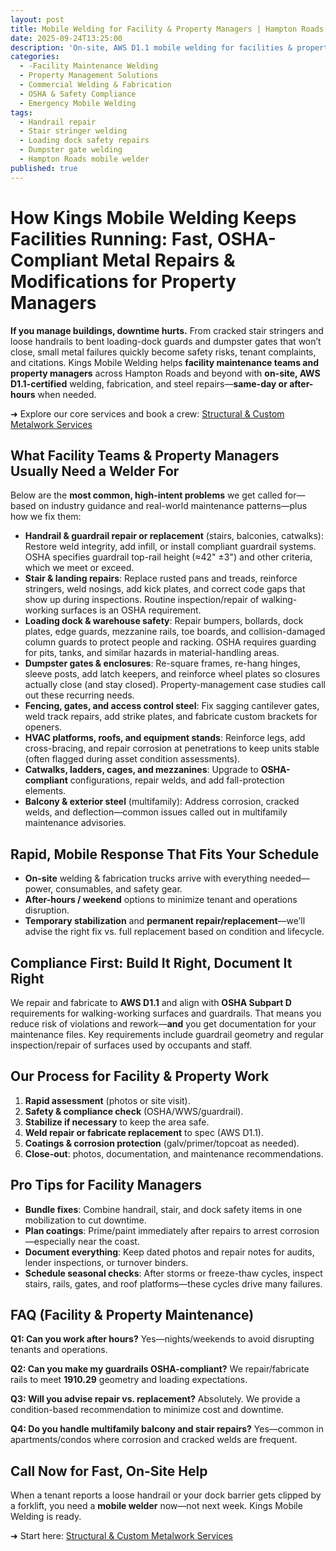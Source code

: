 ```yaml
---
layout: post
title: Mobile Welding for Facility & Property Managers | Hampton Roads
date: 2025-09-24T13:25:00
description: 'On-site, AWS D1.1 mobile welding for facilities & property managers: OSHA-compliant handrails, stairs, docks, gates. Fast response in Hampton Roads.'
categories:
  - -Facility Maintenance Welding
  - Property Management Solutions
  - Commercial Welding & Fabrication
  - OSHA & Safety Compliance
  - Emergency Mobile Welding
tags:
  - Handrail repair
  - Stair stringer welding
  - Loading dock safety repairs
  - Dumpster gate welding
  - Hampton Roads mobile welder
published: true
---
```

# How Kings Mobile Welding Keeps Facilities Running: Fast, OSHA-Compliant Metal Repairs & Modifications for Property Managers

**If you manage buildings, downtime hurts.** From cracked stair stringers and loose handrails to bent loading-dock guards and dumpster gates that won’t close, small metal failures quickly become safety risks, tenant complaints, and citations. Kings Mobile Welding helps **facility maintenance teams and property managers** across Hampton Roads and beyond with **on-site, AWS D1.1-certified** welding, fabrication, and steel repairs—**same-day or after-hours** when needed.

➜ Explore our core services and book a crew: [Structural & Custom Metalwork Services](https://www.kingsmobilewelding.com/services)

## What Facility Teams & Property Managers Usually Need a Welder For

Below are the **most common, high-intent problems** we get called for—based on industry guidance and real-world maintenance patterns—plus how we fix them:

- **Handrail & guardrail repair or replacement** (stairs, balconies, catwalks): Restore weld integrity, add infill, or install compliant guardrail systems. OSHA specifies guardrail top-rail height (≈42" ±3") and other criteria, which we meet or exceed. 
- **Stair & landing repairs**: Replace rusted pans and treads, reinforce stringers, weld nosings, add kick plates, and correct code gaps that show up during inspections. Routine inspection/repair of walking-working surfaces is an OSHA requirement. 
- **Loading dock & warehouse safety**: Repair bumpers, bollards, dock plates, edge guards, mezzanine rails, toe boards, and collision-damaged column guards to protect people and racking. OSHA requires guarding for pits, tanks, and similar hazards in material-handling areas. 
- **Dumpster gates & enclosures**: Re-square frames, re-hang hinges, sleeve posts, add latch keepers, and reinforce wheel plates so closures actually close (and stay closed). Property-management case studies call out these recurring needs. 
- **Fencing, gates, and access control steel**: Fix sagging cantilever gates, weld track repairs, add strike plates, and fabricate custom brackets for openers.
- **HVAC platforms, roofs, and equipment stands**: Reinforce legs, add cross-bracing, and repair corrosion at penetrations to keep units stable (often flagged during asset condition assessments). 
- **Catwalks, ladders, cages, and mezzanines**: Upgrade to **OSHA-compliant** configurations, repair welds, and add fall-protection elements. 
- **Balcony & exterior steel** (multifamily): Address corrosion, cracked welds, and deflection—common issues called out in multifamily maintenance advisories. 

## Rapid, Mobile Response That Fits Your Schedule

- **On-site** welding & fabrication trucks arrive with everything needed—power, consumables, and safety gear.
- **After-hours / weekend** options to minimize tenant and operations disruption.
- **Temporary stabilization** and **permanent repair/replacement**—we’ll advise the right fix vs. full replacement based on condition and lifecycle. 

## Compliance First: Build It Right, Document It Right

We repair and fabricate to **AWS D1.1** and align with **OSHA Subpart D** requirements for walking-working surfaces and guardrails. That means you reduce risk of violations and rework—**and** you get documentation for your maintenance files. Key requirements include guardrail geometry and regular inspection/repair of surfaces used by occupants and staff. 

## Our Process for Facility & Property Work

1. **Rapid assessment** (photos or site visit).
2. **Safety & compliance check** (OSHA/WWS/guardrail).
3. **Stabilize if necessary** to keep the area safe.
4. **Weld repair or fabricate replacement** to spec (AWS D1.1).
5. **Coatings & corrosion protection** (galv/primer/topcoat as needed).
6. **Close-out**: photos, documentation, and maintenance recommendations.

## Pro Tips for Facility Managers

- **Bundle fixes**: Combine handrail, stair, and dock safety items in one mobilization to cut downtime.
- **Plan coatings**: Prime/paint immediately after repairs to arrest corrosion—especially near the coast.
- **Document everything**: Keep dated photos and repair notes for audits, lender inspections, or turnover binders.
- **Schedule seasonal checks**: After storms or freeze-thaw cycles, inspect stairs, rails, gates, and roof platforms—these cycles drive many failures.

## FAQ (Facility & Property Maintenance)

**Q1: Can you work after hours?**
Yes—nights/weekends to avoid disrupting tenants and operations.

**Q2: Can you make my guardrails OSHA-compliant?**
We repair/fabricate rails to meet **1910.29** geometry and loading expectations. 

**Q3: Will you advise repair vs. replacement?**
Absolutely. We provide a condition-based recommendation to minimize cost and downtime. 

**Q4: Do you handle multifamily balcony and stair repairs?**
Yes—common in apartments/condos where corrosion and cracked welds are frequent. 

## Call Now for Fast, On-Site Help

When a tenant reports a loose handrail or your dock barrier gets clipped by a forklift, you need a **mobile welder** now—not next week. Kings Mobile Welding is ready.

➜ Start here: [Structural & Custom Metalwork Services](https://www.kingsmobilewelding.com/services)
